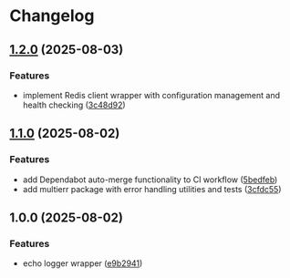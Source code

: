 # Changelog

## [1.2.0](https://github.com/kopexa-grc/x/compare/v1.1.0...v1.2.0) (2025-08-03)


### Features

* implement Redis client wrapper with configuration management and health checking ([3c48d92](https://github.com/kopexa-grc/x/commit/3c48d927c2bf4ac4b2caecb7ad6e30219f499afa))

## [1.1.0](https://github.com/kopexa-grc/x/compare/v1.0.0...v1.1.0) (2025-08-02)


### Features

* add Dependabot auto-merge functionality to CI workflow ([5bedfeb](https://github.com/kopexa-grc/x/commit/5bedfebf2c2e18102c8cee3448858fee8fec5fd1))
* add multierr package with error handling utilities and tests ([3cfdc55](https://github.com/kopexa-grc/x/commit/3cfdc551a605bd6733116dd838acc5aaf8bbc5f8))

## 1.0.0 (2025-08-02)


### Features

* echo logger wrapper ([e9b2941](https://github.com/kopexa-grc/x/commit/e9b29411e2c7ff7c0d1bcac1410aa90cb0673d48))
